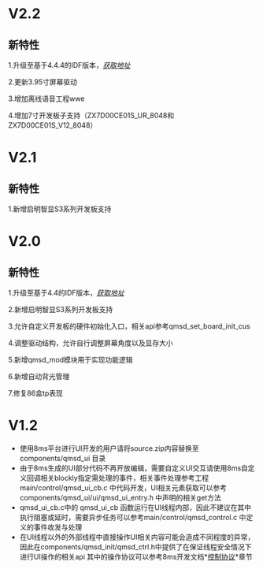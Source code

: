 # V2.2

## 新特性

1.升级至基于4.4.4的IDF版本，*[获取地址](https://github.com/espressif/esp-idf.git)*  

2.更新3.95寸屏幕驱动 

3.增加离线语音工程wwe

4.增加7寸开发板子支持（ZX7D00CE01S_UR_8048和ZX7D00CE01S_V12_8048）

# V2.1
## 新特性
1.新增启明智显S3系列开发板支持  

# V2.0

## 新特性

1.升级至基于4.4的IDF版本，*[获取地址](https://gitee.com/qiming-zhixian/esp-idf)*  

2.新增启明智显S3系列开发板支持  

3.允许自定义开发板的硬件初始化入口，相关api参考qmsd_set_board_init_cus  

4.调整驱动结构，允许自行调整屏幕角度以及显存大小  

5.新增qmsd_mod模块用于实现功能逻辑  

6.新增自动背光管理  

7.修复86盒tp表现

# V1.2

- 使用8ms平台进行UI开发的用户请将source.zip内容替换至 components/qmsd\_ui 目录
- 由于8ms生成的UI部分代码不再开放编辑，需要自定义UI交互请使用8ms自定义回调相关blockly指定需处理的事件，相关事件处理参考工程main/control/qmsd\_ui\_cb.c 中代码开发，UI相关元素获取可以参考 components/qmsd\_ui/ui/qmsd\_ui\_entry.h 中声明的相关get方法  
- qmsd\_ui\_cb.c中的 qmsd\_ui\_cb 函数运行在UI线程内部，因此不建议在其中执行阻塞或延时，需要异步任务可以参考main/control/qmsd\_control.c 中定义的事件收发与处理
- 在UI线程以外的外部线程中直接操作UI相关内容可能会造成不同程度的异常，因此在components/qmsd\_init/qmsd\_ctrl.h中提供了在保证线程安全情况下进行UI操作的相关api 其中的操作协议可以参考8ms开发文档*[控制协议](http://doc.8ms.xyz/docs/gui/gui-1dgqjgc2de1lk)*章节

